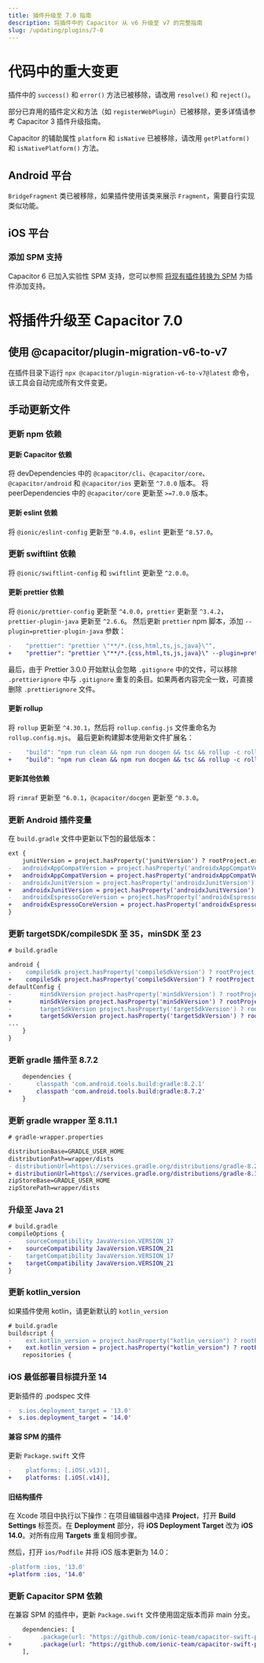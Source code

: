 ```yaml
---
title: 插件升级至 7.0 指南
description: 将插件中的 Capacitor 从 v6 升级至 v7 的完整指南
slug: /updating/plugins/7-0
---
```


# 代码中的重大变更

插件中的 `success()` 和 `error()` 方法已被移除，请改用 `resolve()` 和 `reject()`。

部分已弃用的插件定义和方法（如 `registerWebPlugin`）已被移除，更多详情请参考 Capacitor 3 插件升级指南。

Capacitor 的辅助属性 `platform` 和 `isNative` 已被移除，请改用 `getPlatform()` 和 `isNativePlatform()` 方法。

## Android 平台

`BridgeFragment` 类已被移除，如果插件使用该类来展示 `Fragment`，需要自行实现类似功能。

## iOS 平台

### 添加 SPM 支持

Capacitor 6 已加入实验性 SPM 支持，您可以参照 [将现有插件转换为 SPM](../../ios/spm.md#将现有插件转换为smp) 为插件添加支持。

# 将插件升级至 Capacitor 7.0

## 使用 @capacitor/plugin-migration-v6-to-v7

在插件目录下运行 `npx @capacitor/plugin-migration-v6-to-v7@latest` 命令，该工具会自动完成所有文件变更。

## 手动更新文件

### 更新 npm 依赖

#### 更新 Capacitor 依赖

将 devDependencies 中的 `@capacitor/cli`、`@capacitor/core`、`@capacitor/android` 和 `@capacitor/ios` 更新至 `^7.0.0` 版本。
将 peerDependencies 中的 `@capacitor/core` 更新至 `>=7.0.0` 版本。

#### 更新 eslint 依赖

将 `@ionic/eslint-config` 更新至 `^0.4.0`，`eslint` 更新至 `^8.57.0`。

### 更新 swiftlint 依赖

将 `@ionic/swiftlint-config` 和 `swiftlint` 更新至 `^2.0.0`。

#### 更新 prettier 依赖

将 `@ionic/prettier-config` 更新至 `^4.0.0`，`prettier` 更新至 `^3.4.2`，`prettier-plugin-java` 更新至 `^2.6.6`。
然后更新 `prettier` npm 脚本，添加 `--plugin=prettier-plugin-java` 参数：

```diff
-    "prettier": "prettier \"**/*.{css,html,ts,js,java}\"",
+    "prettier": "prettier \"**/*.{css,html,ts,js,java}\" --plugin=prettier-plugin-java",
```

最后，由于 Prettier 3.0.0 开始默认会忽略 `.gitignore` 中的文件，可以移除 `.prettierignore` 中与 `.gitignore` 重复的条目。如果两者内容完全一致，可直接删除 `.prettierignore` 文件。

#### 更新 rollup

将 `rollup` 更新至 `^4.30.1`，然后将 `rollup.config.js` 文件重命名为 `rollup.config.mjs`。
最后更新构建脚本使用新文件扩展名：

```diff
-    "build": "npm run clean && npm run docgen && tsc && rollup -c rollup.config.js",
+    "build": "npm run clean && npm run docgen && tsc && rollup -c rollup.config.mjs",
```

#### 更新其他依赖

将 `rimraf` 更新至 `^6.0.1`，`@capacitor/docgen` 更新至 `^0.3.0`。

### 更新 Android 插件变量

在 `build.gradle` 文件中更新以下包的最低版本：

```diff
ext {
    junitVersion = project.hasProperty('junitVersion') ? rootProject.ext.junitVersion : '4.13.2'
-   androidxAppCompatVersion = project.hasProperty('androidxAppCompatVersion') ? rootProject.ext.androidxAppCompatVersion : '1.6.1'
+   androidxAppCompatVersion = project.hasProperty('androidxAppCompatVersion') ? rootProject.ext.androidxAppCompatVersion : '1.7.0'
-   androidxJunitVersion = project.hasProperty('androidxJunitVersion') ? rootProject.ext.androidxJunitVersion : '1.1.5'
+   androidxJunitVersion = project.hasProperty('androidxJunitVersion') ? rootProject.ext.androidxJunitVersion : '1.2.1'
-   androidxEspressoCoreVersion = project.hasProperty('androidxEspressoCoreVersion') ? rootProject.ext.androidxEspressoCoreVersion : '3.5.1'
+   androidxEspressoCoreVersion = project.hasProperty('androidxEspressoCoreVersion') ? rootProject.ext.androidxEspressoCoreVersion : '3.6.1'
}
```

### 更新 targetSDK/compileSDK 至 35，minSDK 至 23

```diff
# build.gradle

android {
-    compileSdk project.hasProperty('compileSdkVersion') ? rootProject.ext.compileSdkVersion : 34
+    compileSdk project.hasProperty('compileSdkVersion') ? rootProject.ext.compileSdkVersion : 35
defaultConfig {
-        minSdkVersion project.hasProperty('minSdkVersion') ? rootProject.ext.minSdkVersion : 22
+        minSdkVersion project.hasProperty('minSdkVersion') ? rootProject.ext.minSdkVersion : 23
-        targetSdkVersion project.hasProperty('targetSdkVersion') ? rootProject.ext.targetSdkVersion : 34
+        targetSdkVersion project.hasProperty('targetSdkVersion') ? rootProject.ext.targetSdkVersion : 35
...
    }
}
```

### 更新 gradle 插件至 8.7.2

```diff
    dependencies {
-       classpath 'com.android.tools.build:gradle:8.2.1'
+       classpath 'com.android.tools.build:gradle:8.7.2'
    }
```

### 更新 gradle wrapper 至 8.11.1

```diff
# gradle-wrapper.properties

distributionBase=GRADLE_USER_HOME
distributionPath=wrapper/dists
- distributionUrl=https\://services.gradle.org/distributions/gradle-8.2.1-all.zip
+ distributionUrl=https\://services.gradle.org/distributions/gradle-8.11.1-all.zip
zipStoreBase=GRADLE_USER_HOME
zipStorePath=wrapper/dists
```

### 升级至 Java 21

```diff
# build.gradle
compileOptions {
-    sourceCompatibility JavaVersion.VERSION_17
+    sourceCompatibility JavaVersion.VERSION_21
-    targetCompatibility JavaVersion.VERSION_17
+    targetCompatibility JavaVersion.VERSION_21
}
```

### 更新 kotlin_version

如果插件使用 kotlin，请更新默认的 `kotlin_version`

```diff
# build.gradle
buildscript {
-    ext.kotlin_version = project.hasProperty("kotlin_version") ? rootProject.ext.kotlin_version : '1.9.10'
+    ext.kotlin_version = project.hasProperty("kotlin_version") ? rootProject.ext.kotlin_version : '1.9.25'
    repositories {
```

### iOS 最低部署目标提升至 14

更新插件的 .podspec 文件

```diff
-  s.ios.deployment_target = '13.0'
+  s.ios.deployment_target = '14.0'
```

#### 兼容 SPM 的插件

更新 `Package.swift` 文件

```diff
-    platforms: [.iOS(.v13)],
+    platforms: [.iOS(.v14)],
```

#### 旧结构插件

在 Xcode 项目中执行以下操作：在项目编辑器中选择 **Project**，打开 **Build Settings** 标签页。在 **Deployment** 部分，将 **iOS Deployment Target** 改为 **iOS 14.0**。对所有应用 **Targets** 重复相同步骤。

然后，打开 `ios/Podfile` 并将 iOS 版本更新为 14.0：

```diff
-platform :ios, '13.0'
+platform :ios, '14.0'
```

### 更新 Capacitor SPM 依赖

在兼容 SPM 的插件中，更新 `Package.swift` 文件使用固定版本而非 main 分支。

```diff
    dependencies: [
-        .package(url: "https://github.com/ionic-team/capacitor-swift-pm.git", branch: "main")
+        .package(url: "https://github.com/ionic-team/capacitor-swift-pm.git", from: "7.0.0")
    ],
```
